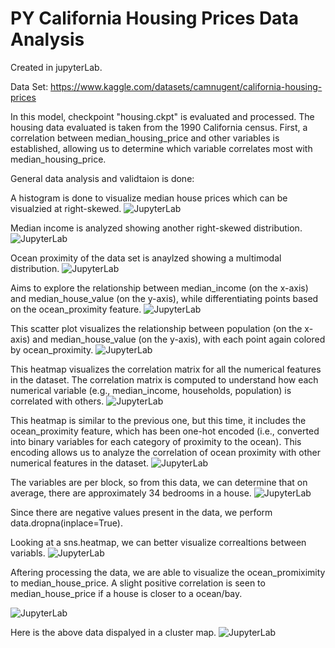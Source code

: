# PY California Housing Prices Data Analysis

Created in jupyterLab.

Data Set: https://www.kaggle.com/datasets/camnugent/california-housing-prices

In this model, checkpoint "housing.ckpt" is evaluated and processed.
The housing data evaluated is taken from the 1990 California census.
First, a correlation between median_housing_price and other variables is established, allowing us to determine which variable correlates most with median_housing_price.

General data analysis and validtaion is done:

A histogram is done to visualize median house prices which can be visualzied at right-skewed.
![JupyterLab](images/graph_1.png)

Median income is analyzed showing another right-skewed distribution.
![JupyterLab](images/graph_2.png)

Ocean proximity of the data set is anaylzed showing a multimodal distribution.
![JupyterLab](images/graph_3.png)

Aims to explore the relationship between median_income (on the x-axis) and median_house_value (on the y-axis), while differentiating points based on the ocean_proximity feature.
![JupyterLab](images/graph_4.png)

This scatter plot visualizes the relationship between population (on the x-axis) and median_house_value (on the y-axis), with each point again colored by ocean_proximity.
![JupyterLab](images/graph_5.png)

This heatmap visualizes the correlation matrix for all the numerical features in the dataset. The correlation matrix is computed to understand how each numerical variable (e.g., median_income, households, population) is correlated with others.
![JupyterLab](images/graph_6.png)

This heatmap is similar to the previous one, but this time, it includes the ocean_proximity feature, which has been one-hot encoded (i.e., converted into binary variables for each category of proximity to the ocean). This encoding allows us to analyze the correlation of ocean proximity with other numerical features in the dataset.
![JupyterLab](images/graph_7.png)

The variables are per block, so from this data, we can determine that on average, there are approximately 34 bedrooms in a house.
![JupyterLab](images/train_data_histogram.png)

Since there are negative values present in the data, we perform data.dropna(inplace=True).

Looking at a sns.heatmap, we can better visualize correaltions between variabls.
![JupyterLab](images/train_data_heatmap.png)

Aftering processing the data, we are able to visualize the ocean_promiximity to median_house_price. A slight positive correlation is seen to median_house_price if a house is closer to a ocean/bay.

![JupyterLab](train_data_ocean_histogram.png)

Here is the above data dispalyed in a cluster map.
![JupyterLab](./images/train_data_clustermap.png)
